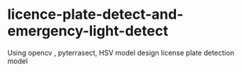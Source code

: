 # licence-plate-detect-and-emergency-light-detect
Using opencv , pyterrasect, HSV model design license plate detection model

